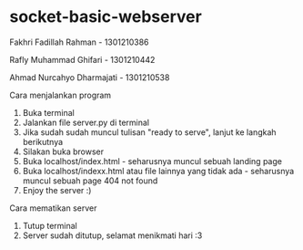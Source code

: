 # socket-basic-webserver

Fakhri Fadillah Rahman - 1301210386

Rafly Muhammad Ghifari - 1301210442

Ahmad Nurcahyo Dharmajati - 1301210538

Cara menjalankan program
1. Buka terminal
2. Jalankan file server.py di terminal
3. Jika sudah sudah muncul tulisan "ready to serve", lanjut ke langkah berikutnya
4. Silakan buka browser
5. Buka localhost/index.html - seharusnya muncul sebuah landing page
6. Buka localhost/indexx.html atau file lainnya yang tidak ada - seharusnya muncul sebuah page 404 not found
7. Enjoy the server :)


Cara mematikan server
1. Tutup terminal
2. Server sudah ditutup, selamat menikmati hari :3
